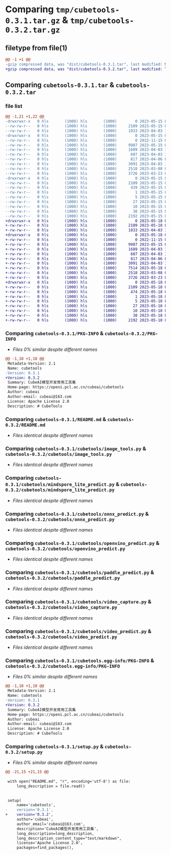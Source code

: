 # Comparing `tmp/cubetools-0.3.1.tar.gz` & `tmp/cubetools-0.3.2.tar.gz`

## filetype from file(1)

```diff
@@ -1 +1 @@
-gzip compressed data, was "dist/cubetools-0.3.1.tar", last modified: Mon May 15 01:21:33 2023, max compression
+gzip compressed data, was "dist/cubetools-0.3.2.tar", last modified: Thu May 18 04:09:20 2023, max compression
```

## Comparing `cubetools-0.3.1.tar` & `cubetools-0.3.2.tar`

### file list

```diff
@@ -1,21 +1,22 @@
-drwxrwxr-x   0 hls       (1000) hls       (1000)        0 2023-05-15 01:21:33.000000 cubetools-0.3.1/
--rw-rw-r--   0 hls       (1000) hls       (1000)     2109 2023-05-15 01:21:33.000000 cubetools-0.3.1/PKG-INFO
--rw-rw-r--   0 hls       (1000) hls       (1000)     1033 2023-04-03 13:20:28.000000 cubetools-0.3.1/README.md
-drwxrwxr-x   0 hls       (1000) hls       (1000)        0 2023-05-15 01:21:33.000000 cubetools-0.3.1/cubetools/
--rw-rw-r--   0 hls       (1000) hls       (1000)        0 2022-11-15 06:16:42.000000 cubetools-0.3.1/cubetools/__init__.py
--rw-rw-r--   0 hls       (1000) hls       (1000)     9987 2023-05-15 01:20:55.000000 cubetools-0.3.1/cubetools/image_tools.py
--rw-rw-r--   0 hls       (1000) hls       (1000)     1689 2023-04-03 13:20:28.000000 cubetools-0.3.1/cubetools/mindspore_lite_predict.py
--rw-rw-r--   0 hls       (1000) hls       (1000)      607 2023-04-03 13:20:28.000000 cubetools-0.3.1/cubetools/onnx_predict.py
--rw-rw-r--   0 hls       (1000) hls       (1000)      817 2023-04-06 07:12:09.000000 cubetools-0.3.1/cubetools/openvino_predict.py
--rw-rw-r--   0 hls       (1000) hls       (1000)     3091 2023-04-03 13:20:28.000000 cubetools-0.3.1/cubetools/paddle_predict.py
--rw-rw-r--   0 hls       (1000) hls       (1000)     2518 2023-03-08 07:16:48.000000 cubetools-0.3.1/cubetools/video_capture.py
--rw-rw-r--   0 hls       (1000) hls       (1000)     3726 2023-03-23 06:14:20.000000 cubetools-0.3.1/cubetools/video_predict.py
-drwxrwxr-x   0 hls       (1000) hls       (1000)        0 2023-05-15 01:21:33.000000 cubetools-0.3.1/cubetools.egg-info/
--rw-rw-r--   0 hls       (1000) hls       (1000)     2109 2023-05-15 01:21:33.000000 cubetools-0.3.1/cubetools.egg-info/PKG-INFO
--rw-rw-r--   0 hls       (1000) hls       (1000)      439 2023-05-15 01:21:33.000000 cubetools-0.3.1/cubetools.egg-info/SOURCES.txt
--rw-rw-r--   0 hls       (1000) hls       (1000)        1 2023-05-15 01:21:33.000000 cubetools-0.3.1/cubetools.egg-info/dependency_links.txt
--rw-rw-r--   0 hls       (1000) hls       (1000)        5 2023-05-15 01:21:33.000000 cubetools-0.3.1/cubetools.egg-info/entry_points.txt
--rw-rw-r--   0 hls       (1000) hls       (1000)       27 2023-05-15 01:21:33.000000 cubetools-0.3.1/cubetools.egg-info/requires.txt
--rw-rw-r--   0 hls       (1000) hls       (1000)       10 2023-05-15 01:21:33.000000 cubetools-0.3.1/cubetools.egg-info/top_level.txt
--rw-rw-r--   0 hls       (1000) hls       (1000)       38 2023-05-15 01:21:33.000000 cubetools-0.3.1/setup.cfg
--rw-rw-r--   0 hls       (1000) hls       (1000)     2192 2023-05-15 01:21:29.000000 cubetools-0.3.1/setup.py
+drwxrwxr-x   0 hls       (1000) hls       (1000)        0 2023-05-18 04:09:20.000000 cubetools-0.3.2/
+-rw-rw-r--   0 hls       (1000) hls       (1000)     2109 2023-05-18 04:09:20.000000 cubetools-0.3.2/PKG-INFO
+-rw-rw-r--   0 hls       (1000) hls       (1000)     1033 2023-04-03 13:20:28.000000 cubetools-0.3.2/README.md
+drwxrwxr-x   0 hls       (1000) hls       (1000)        0 2023-05-18 04:09:20.000000 cubetools-0.3.2/cubetools/
+-rw-rw-r--   0 hls       (1000) hls       (1000)        0 2022-11-15 06:16:42.000000 cubetools-0.3.2/cubetools/__init__.py
+-rw-rw-r--   0 hls       (1000) hls       (1000)     9987 2023-05-15 01:24:04.000000 cubetools-0.3.2/cubetools/image_tools.py
+-rw-rw-r--   0 hls       (1000) hls       (1000)     1689 2023-04-03 13:20:28.000000 cubetools-0.3.2/cubetools/mindspore_lite_predict.py
+-rw-rw-r--   0 hls       (1000) hls       (1000)      607 2023-04-03 13:20:28.000000 cubetools-0.3.2/cubetools/onnx_predict.py
+-rw-rw-r--   0 hls       (1000) hls       (1000)      817 2023-04-06 07:12:09.000000 cubetools-0.3.2/cubetools/openvino_predict.py
+-rw-rw-r--   0 hls       (1000) hls       (1000)     3091 2023-04-03 13:20:28.000000 cubetools-0.3.2/cubetools/paddle_predict.py
+-rw-rw-r--   0 hls       (1000) hls       (1000)     7514 2023-05-18 04:07:01.000000 cubetools-0.3.2/cubetools/python_video_frontend.py
+-rw-rw-r--   0 hls       (1000) hls       (1000)     2518 2023-03-08 07:16:48.000000 cubetools-0.3.2/cubetools/video_capture.py
+-rw-rw-r--   0 hls       (1000) hls       (1000)     3726 2023-03-23 06:14:20.000000 cubetools-0.3.2/cubetools/video_predict.py
+drwxrwxr-x   0 hls       (1000) hls       (1000)        0 2023-05-18 04:09:20.000000 cubetools-0.3.2/cubetools.egg-info/
+-rw-rw-r--   0 hls       (1000) hls       (1000)     2109 2023-05-18 04:09:20.000000 cubetools-0.3.2/cubetools.egg-info/PKG-INFO
+-rw-rw-r--   0 hls       (1000) hls       (1000)      474 2023-05-18 04:09:20.000000 cubetools-0.3.2/cubetools.egg-info/SOURCES.txt
+-rw-rw-r--   0 hls       (1000) hls       (1000)        1 2023-05-18 04:09:20.000000 cubetools-0.3.2/cubetools.egg-info/dependency_links.txt
+-rw-rw-r--   0 hls       (1000) hls       (1000)        5 2023-05-18 04:09:20.000000 cubetools-0.3.2/cubetools.egg-info/entry_points.txt
+-rw-rw-r--   0 hls       (1000) hls       (1000)       27 2023-05-18 04:09:20.000000 cubetools-0.3.2/cubetools.egg-info/requires.txt
+-rw-rw-r--   0 hls       (1000) hls       (1000)       10 2023-05-18 04:09:20.000000 cubetools-0.3.2/cubetools.egg-info/top_level.txt
+-rw-rw-r--   0 hls       (1000) hls       (1000)       38 2023-05-18 04:09:20.000000 cubetools-0.3.2/setup.cfg
+-rw-rw-r--   0 hls       (1000) hls       (1000)     2192 2023-05-18 04:09:16.000000 cubetools-0.3.2/setup.py
```

### Comparing `cubetools-0.3.1/PKG-INFO` & `cubetools-0.3.2/PKG-INFO`

 * *Files 0% similar despite different names*

```diff
@@ -1,10 +1,10 @@
 Metadata-Version: 2.1
 Name: cubetools
-Version: 0.3.1
+Version: 0.3.2
 Summary: CubeAI模型开发常用工具集
 Home-page: https://openi.pcl.ac.cn/cubeai/cubetools
 Author: cubeai
 Author-email: cubeai@163.com
 License: Apache License 2.0
 Description: # CubeTools
```

### Comparing `cubetools-0.3.1/README.md` & `cubetools-0.3.2/README.md`

 * *Files identical despite different names*

### Comparing `cubetools-0.3.1/cubetools/image_tools.py` & `cubetools-0.3.2/cubetools/image_tools.py`

 * *Files identical despite different names*

### Comparing `cubetools-0.3.1/cubetools/mindspore_lite_predict.py` & `cubetools-0.3.2/cubetools/mindspore_lite_predict.py`

 * *Files identical despite different names*

### Comparing `cubetools-0.3.1/cubetools/onnx_predict.py` & `cubetools-0.3.2/cubetools/onnx_predict.py`

 * *Files identical despite different names*

### Comparing `cubetools-0.3.1/cubetools/openvino_predict.py` & `cubetools-0.3.2/cubetools/openvino_predict.py`

 * *Files identical despite different names*

### Comparing `cubetools-0.3.1/cubetools/paddle_predict.py` & `cubetools-0.3.2/cubetools/paddle_predict.py`

 * *Files identical despite different names*

### Comparing `cubetools-0.3.1/cubetools/video_capture.py` & `cubetools-0.3.2/cubetools/video_capture.py`

 * *Files identical despite different names*

### Comparing `cubetools-0.3.1/cubetools/video_predict.py` & `cubetools-0.3.2/cubetools/video_predict.py`

 * *Files identical despite different names*

### Comparing `cubetools-0.3.1/cubetools.egg-info/PKG-INFO` & `cubetools-0.3.2/cubetools.egg-info/PKG-INFO`

 * *Files 0% similar despite different names*

```diff
@@ -1,10 +1,10 @@
 Metadata-Version: 2.1
 Name: cubetools
-Version: 0.3.1
+Version: 0.3.2
 Summary: CubeAI模型开发常用工具集
 Home-page: https://openi.pcl.ac.cn/cubeai/cubetools
 Author: cubeai
 Author-email: cubeai@163.com
 License: Apache License 2.0
 Description: # CubeTools
```

### Comparing `cubetools-0.3.1/setup.py` & `cubetools-0.3.2/setup.py`

 * *Files 0% similar despite different names*

```diff
@@ -21,15 +21,15 @@
 
 with open("README.md", "r", encoding='utf-8') as file:
     long_description = file.read()
 
 
 setup(
     name='cubetools',
-    version='0.3.1',
+    version='0.3.2',
     author='cubeai',
     author_email='cubeai@163.com',
     description='CubeAI模型开发常用工具集',
     long_description=long_description,
     long_description_content_type="text/markdown",
     license='Apache License 2.0',
     packages=find_packages(),
```

